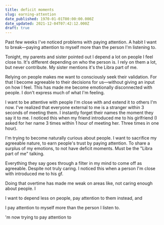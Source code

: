 ```yaml
---
title: deficit moments
slug: earning-attention
date_published: 1970-01-01T00:00:00.000Z
date_updated: 2021-12-04T07:42:12.000Z
draft: true
---
```


Past few weeks I've noticed problems with paying attention. A habit I want to break––paying attention to myself more than the person I'm listening to. 

Tonight, my parents and sister pointed out I depend a lot on people I feel close to. It's different depending on who the person is. I rely on them a lot, but never contribute. My sister mentions it's the Libra part of me.

Relying on people makes me want to consciously seek their validation. For that I become agreeable to their decisions for us––without giving an input on how I feel. This has made me become emotionally disconnected with people. I don't express much of what I'm feeling. 

I want to be attentive with people I'm close with and extend it to others I'm now. I've realized that everyone external to me is a stranger within 3 seconds of meeting them. I instantly forget their names the moment they say it to me. I noticed this when my friend introduced me to his girlfriend (I asked for her name 3 times within 1 hour of meeting her. Three times in one hour). 

I'm trying to become naturally curious about people. I want to sacrifice my agreeable nature, to earn people's trust by paying attention. To share a surplus of my emotions, to not have deficit moments. Must be the "Libra part of me" talking.

Everything they say goes through a filter in my mind to come off as agreeable. Despite not truly caring. I noticed this when a person I'm close with introduced me to his gf. 

Doing that overtime has made me weak on areas like, not caring enough about people. I

I want to depend less on people, pay attention to them instead, and 

I pay attention to myself more than the person I listen to. 

'm now trying to pay attention to 
